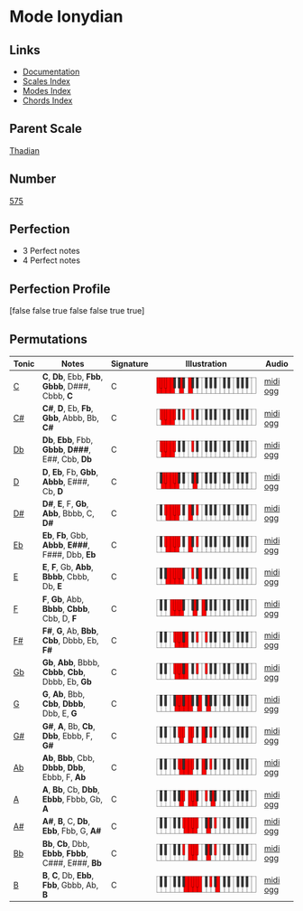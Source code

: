 # Mode Ionydian

## Links

- [Documentation](index.md)
- [Scales Index](Scales.md)
- [Modes Index](Modes.md)
- [Chords Index](Chords.md)

## Parent Scale

[Thadian](ScaleThadian.md)

## Number

[575](https://ianring.com/musictheory/scales/575)

## Perfection

- 3 Perfect notes
- 4 Perfect notes

## Perfection Profile

[false false true false false true true]

## Permutations

| Tonic | Notes | Signature | Illustration | Audio |
|-------|-------|-----------|--------------|-------|
| [C](ModeCNaturalIonydian.md) | **C**, **Db**, Ebb, **Fbb**, **Gbbb**, D###, Cbbb, **C** | C | ![CNaturalIonydian](ModeCNaturalIonydian.png) | [midi](ModeCNaturalIonydian.mid) [ogg](ModeCNaturalIonydian.ogg) |
| [C#](ModeCSharpIonydian.md) | **C#**, **D**, Eb, **Fb**, **Gbb**, Abbb, Bb, **C#** | C | ![CSharpIonydian](ModeCSharpIonydian.png) | [midi](ModeCSharpIonydian.mid) [ogg](ModeCSharpIonydian.ogg) |
| [Db](ModeDFlatIonydian.md) | **Db**, **Ebb**, Fbb, **Gbbb**, **D###**, E##, Cbb, **Db** | C | ![DFlatIonydian](ModeDFlatIonydian.png) | [midi](ModeDFlatIonydian.mid) [ogg](ModeDFlatIonydian.ogg) |
| [D](ModeDNaturalIonydian.md) | **D**, **Eb**, Fb, **Gbb**, **Abbb**, E###, Cb, **D** | C | ![DNaturalIonydian](ModeDNaturalIonydian.png) | [midi](ModeDNaturalIonydian.mid) [ogg](ModeDNaturalIonydian.ogg) |
| [D#](ModeDSharpIonydian.md) | **D#**, **E**, F, **Gb**, **Abb**, Bbbb, C, **D#** | C | ![DSharpIonydian](ModeDSharpIonydian.png) | [midi](ModeDSharpIonydian.mid) [ogg](ModeDSharpIonydian.ogg) |
| [Eb](ModeEFlatIonydian.md) | **Eb**, **Fb**, Gbb, **Abbb**, **E###**, F###, Dbb, **Eb** | C | ![EFlatIonydian](ModeEFlatIonydian.png) | [midi](ModeEFlatIonydian.mid) [ogg](ModeEFlatIonydian.ogg) |
| [E](ModeENaturalIonydian.md) | **E**, **F**, Gb, **Abb**, **Bbbb**, Cbbb, Db, **E** | C | ![ENaturalIonydian](ModeENaturalIonydian.png) | [midi](ModeENaturalIonydian.mid) [ogg](ModeENaturalIonydian.ogg) |
| [F](ModeFNaturalIonydian.md) | **F**, **Gb**, Abb, **Bbbb**, **Cbbb**, Cbb, D, **F** | C | ![FNaturalIonydian](ModeFNaturalIonydian.png) | [midi](ModeFNaturalIonydian.mid) [ogg](ModeFNaturalIonydian.ogg) |
| [F#](ModeFSharpIonydian.md) | **F#**, **G**, Ab, **Bbb**, **Cbb**, Dbbb, Eb, **F#** | C | ![FSharpIonydian](ModeFSharpIonydian.png) | [midi](ModeFSharpIonydian.mid) [ogg](ModeFSharpIonydian.ogg) |
| [Gb](ModeGFlatIonydian.md) | **Gb**, **Abb**, Bbbb, **Cbbb**, **Cbb**, Dbbb, Eb, **Gb** | C | ![GFlatIonydian](ModeGFlatIonydian.png) | [midi](ModeGFlatIonydian.mid) [ogg](ModeGFlatIonydian.ogg) |
| [G](ModeGNaturalIonydian.md) | **G**, **Ab**, Bbb, **Cbb**, **Dbbb**, Dbb, E, **G** | C | ![GNaturalIonydian](ModeGNaturalIonydian.png) | [midi](ModeGNaturalIonydian.mid) [ogg](ModeGNaturalIonydian.ogg) |
| [G#](ModeGSharpIonydian.md) | **G#**, **A**, Bb, **Cb**, **Dbb**, Ebbb, F, **G#** | C | ![GSharpIonydian](ModeGSharpIonydian.png) | [midi](ModeGSharpIonydian.mid) [ogg](ModeGSharpIonydian.ogg) |
| [Ab](ModeAFlatIonydian.md) | **Ab**, **Bbb**, Cbb, **Dbbb**, **Dbb**, Ebbb, F, **Ab** | C | ![AFlatIonydian](ModeAFlatIonydian.png) | [midi](ModeAFlatIonydian.mid) [ogg](ModeAFlatIonydian.ogg) |
| [A](ModeANaturalIonydian.md) | **A**, **Bb**, Cb, **Dbb**, **Ebbb**, Fbbb, Gb, **A** | C | ![ANaturalIonydian](ModeANaturalIonydian.png) | [midi](ModeANaturalIonydian.mid) [ogg](ModeANaturalIonydian.ogg) |
| [A#](ModeASharpIonydian.md) | **A#**, **B**, C, **Db**, **Ebb**, Fbb, G, **A#** | C | ![ASharpIonydian](ModeASharpIonydian.png) | [midi](ModeASharpIonydian.mid) [ogg](ModeASharpIonydian.ogg) |
| [Bb](ModeBFlatIonydian.md) | **Bb**, **Cb**, Dbb, **Ebbb**, **Fbbb**, C###, E###, **Bb** | C | ![BFlatIonydian](ModeBFlatIonydian.png) | [midi](ModeBFlatIonydian.mid) [ogg](ModeBFlatIonydian.ogg) |
| [B](ModeBNaturalIonydian.md) | **B**, **C**, Db, **Ebb**, **Fbb**, Gbbb, Ab, **B** | C | ![BNaturalIonydian](ModeBNaturalIonydian.png) | [midi](ModeBNaturalIonydian.mid) [ogg](ModeBNaturalIonydian.ogg) |
